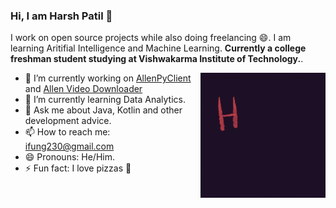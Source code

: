 ### Hi, I am Harsh Patil 👋

I work on open source projects while also doing freelancing 😄. I am learning Aritifial Intelligence and Machine Learning. **Currently a college freshman student studying at Vishwakarma Institute of Technology.**.

<img align="right" alt="GIF" height="200px" width="200px" src="./assets/hello_world.gif" />

- 🔭 I’m currently working on [AllenPyClient](https://github.com/lamergameryt/allen-py-client) and [Allen Video Downloader](https://github.com/lamergameryt/AllenVideoDownloader)
- 🌱 I’m currently learning Data Analytics.
- 💬 Ask me about Java, Kotlin and other development advice.
- 📫 How to reach me: ifung230@gmail.com
- 😄 Pronouns: He/Him.
- ⚡ Fun fact: I love pizzas 🍕
